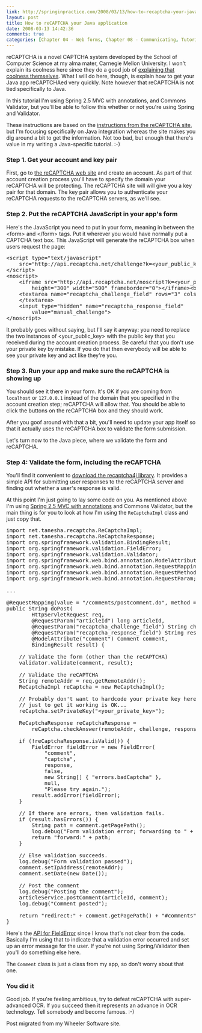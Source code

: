 ```yaml
---
link: http://springinpractice.com/2008/03/13/how-to-recaptcha-your-java-application/
layout: post
title: How to reCAPTCHA your Java application
date: 2008-03-13 14:42:36
comments: true
categories: [Chapter 04 - Web forms, Chapter 08 - Communicating, Tutorials]
---
```

reCAPTCHA is a novel CAPTCHA system developed by the School of Computer Science at my alma mater, Carnegie Mellon University. I won't explain its coolness here since they do a good job of <a href="http://recaptcha.net/learnmore.html" target="_blank">explaining that coolness themselves</a>. What I will do here, though, is explain how to get your Java app reCAPTCHAed very quickly. Note however that reCAPTCHA is not tied specifically to Java.

In this tutorial I'm using Spring 2.5 MVC with annotations, and Commons Validator, but you'll be able to follow this whether or not you're using Spring and Validator.

These instructions are based on the <a href="http://recaptcha.net/apidocs/captcha/client.html" target="_blank">instructions from the reCAPTCHA site</a>, but I'm focusing specifically on Java integration whereas the site makes you dig around a bit to get the information. Not too bad, but enough that there's value in my writing a Java-specific tutorial. :-)

<h3>Step 1. Get your account and key pair</h3>

First, go to <a href="http://recaptcha.net/" target="_blank">the reCAPTCHA web site</a> and create an account. As part of that account creation process you'll have to specify the domain your reCAPTCHA will be protecting. The reCAPTCHA site will will give you a key pair for that domain. The key pair allows you to authenticate your reCAPTCHA requests to the reCAPTCHA servers, as we'll see.

<h3>Step 2. Put the reCAPTCHA JavaScript in your app's form</h3>

<p>Here's the JavaScript you need to put in your form, meaning in between the &lt;form&gt; and &lt;/form&gt; tags. Put it wherever you would have normally put a CAPTCHA text box. This JavaScript will generate the reCAPTCHA box when users request the page:

<pre>&lt;script type="text/javascript"
    src="http://api.recaptcha.net/challenge?k=&lt;your_public_key&gt;"&gt;
&lt;/script&gt;
&lt;noscript&gt;
    &lt;iframe src="http://api.recaptcha.net/noscript?k=&lt;your_public_key&gt;"
        height="300" width="500" frameborder="0"&gt;&lt;/iframe&gt;&lt;br&gt;
    &lt;textarea name="recaptcha_challenge_field" rows="3" cols="40"&gt;
    &lt;/textarea&gt;
    &lt;input type="hidden" name="recaptcha_response_field" 
        value="manual_challenge"&gt;
&lt;/noscript&gt;</pre>

It probably goes without saying, but I'll say it anyway: you need to replace the two instances of &lt;your_public_key&gt; with the public key that you received during the account creation process. Be careful that you don't use your private key by mistake. If you do that then everybody will be able to see your private key and act like they're you.

<h3>Step 3. Run your app and make sure the reCAPTCHA is showing up</h3>

You should see it there in your form. It's OK if you are coming from <code>localhost</code> or <code>127.0.0.1</code> instead of the domain that you specified in the account creation step; reCAPTCHA will allow that. You should be able to click the buttons on the reCAPTCHA box and they should work.

After you goof around with that a bit, you'll need to update your app itself so that it actually uses the reCAPTCHA box to validate the form submission.

Let's turn now to the Java piece, where we validate the form and reCAPTCHA.

<h3>Step 4: Validate the form, including the reCAPTCHA</h3>

You'll find it convenient to <a href="http://code.google.com/p/recaptcha/downloads/list?q=label:java-Latest" target="_blank">download the recaptcha4j library</a>. It provides a simple API for submitting user responses to the reCAPTCHA server and finding out whether a user's response is valid.

At this point I'm just going to lay some code on you. As mentioned above I'm using <a href="spring-mvc-annotations.html">Spring 2.5 MVC with annotations</a> and Commons Validator, but the main thing is for you to look at how I'm using the <code>ReCaptchaImpl</code> class and just copy that.

<pre>import net.tanesha.recaptcha.ReCaptchaImpl;
import net.tanesha.recaptcha.ReCaptchaResponse;
import org.springframework.validation.BindingResult;
import org.springframework.validation.FieldError;
import org.springframework.validation.Validator;
import org.springframework.web.bind.annotation.ModelAttribute;
import org.springframework.web.bind.annotation.RequestMapping;
import org.springframework.web.bind.annotation.RequestMethod;
import org.springframework.web.bind.annotation.RequestParam;

...

@RequestMapping(value = "/comments/postcomment.do", method = RequestMethod.POST)
public String doPost(
        HttpServletRequest req,
        @RequestParam("articleId") long articleId,
        @RequestParam("recaptcha_challenge_field") String challenge,
        @RequestParam("recaptcha_response_field") String response,
        @ModelAttribute("comment") Comment comment,
        BindingResult result) {
    
    // Validate the form (other than the reCAPTCHA)
    validator.validate(comment, result);
    
    // Validate the reCAPTCHA
    String remoteAddr = req.getRemoteAddr();
    ReCaptchaImpl reCaptcha = new ReCaptchaImpl();
    
    // Probably don't want to hardcode your private key here but
    // just to get it working is OK...
    reCaptcha.setPrivateKey("&lt;your_private_key&gt;");
    
    ReCaptchaResponse reCaptchaResponse =
        reCaptcha.checkAnswer(remoteAddr, challenge, response);
    
    if (!reCaptchaResponse.isValid()) {
        FieldError fieldError = new FieldError(
            "comment",
            "captcha",
            response,
            false,
            new String[] { "errors.badCaptcha" },
            null,
            "Please try again.");
        result.addError(fieldError);
    }
    
    // If there are errors, then validation fails.
    if (result.hasErrors()) {
        String path = comment.getPagePath();
        log.debug("Form validation error; forwarding to " + path);
        return "forward:" + path;
    }
    
    // Else validation succeeds.
    log.debug("Form validation passed");
    comment.setIpAddress(remoteAddr);
    comment.setDate(new Date());
    
    // Post the comment
    log.debug("Posting the comment");
    articleService.postComment(articleId, comment);
    log.debug("Comment posted");
    
    return "redirect:" + comment.getPagePath() + "#comments";
}</pre>

Here's the <a href="http://static.springframework.org/spring/docs/2.5.x/api/org/springframework/validation/FieldError.html" target="_blank">API for FieldError</a> since I know that's not clear from the code. Basically I'm using that to indicate that a validation error occurred and set up an error message for the user. If you're not using Spring/Validator then you'll do something else here.

The <code>Comment</code> class is just a class from my app, so don't worry about that one.

<h3>You did it</h3>

Good job. If you're feeling ambitious, try to defeat reCAPTCHA with super-advanced OCR. If you succeed then it represents an advance in OCR technology. Tell somebody and become famous. :-)

<div class="endnote">Post migrated from my Wheeler Software site.</div>